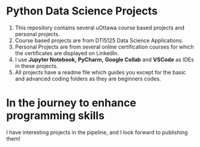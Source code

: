 # Python Data Science Projects
1. This repository contains several uOttawa course based projects and personal projects.
2. Course based projects are from DTI5125 Data Science Applications.
3. Personal Projects are from several online certification courses for which the certificates are displayed on LinkedIn.
4. I use **Jupyter Notebook,** **PyCharm,** **Google Collab** and **VSCode** as IDEs in these projects.
5. All projects have a readme file which guides you except for the basic and advanced coding folders as they are beginners codes.

# In the journey to enhance programming skills
I have interesting projects in the pipeline, and I look forward to publishing them!
